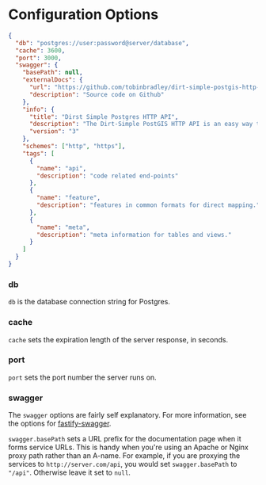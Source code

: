 # Configuration Options

```json
{
  "db": "postgres://user:password@server/database",
  "cache": 3600,
  "port": 3000,
  "swagger": {
    "basePath": null,
    "externalDocs": {
      "url": "https://github.com/tobinbradley/dirt-simple-postgis-http-api",
      "description": "Source code on Github"
    },
    "info": {
      "title": "Dirst Simple Postgres HTTP API",
      "description": "The Dirt-Simple PostGIS HTTP API is an easy way to expose geospatial functionality to your applications. It takes simple requests over HTTP and returns JSON, JSONP, or protobuf (Mapbox Vector Tile) to the requester. Although the focus of the project has generally been on exposing PostGIS functionality to web apps, you can use the framework to make an API to any database.",
      "version": "3"
    },
    "schemes": ["http", "https"],
    "tags": [
      {
        "name": "api",
        "description": "code related end-points"
      },
      {
        "name": "feature",
        "description": "features in common formats for direct mapping."
      },
      {
        "name": "meta",
        "description": "meta information for tables and views."
      }
    ]
  }
}
```

### db

`db` is the database connection string for Postgres.

### cache

`cache` sets the expiration length of the server response, in seconds.

### port

`port` sets the port number the server runs on.

### swagger

The `swagger` options are fairly self explanatory. For more information, see the options for [fastify-swagger](https://github.com/fastify/fastify-swagger).

`swagger.basePath` sets a URL prefix for the documentation page when it forms service URLs. This is handy when you're using an Apache or Nginx proxy path rather than an A-name. For example, if you are proxying the services to `http://server.com/api`, you would set `swagger.basePath` to `"/api"`. Otherwise leave it set to `null`.
